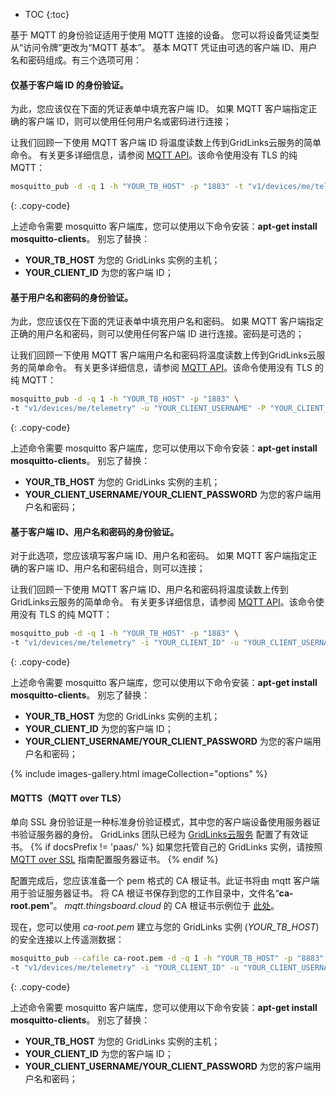 * TOC
{:toc}

基于 MQTT 的身份验证适用于使用 MQTT 连接的设备。
您可以将设备凭证类型从“访问令牌”更改为“MQTT 基本”。
基本 MQTT 凭证由可选的客户端 ID、用户名和密码组成。有三个选项可用：

#### 仅基于客户端 ID 的身份验证。

为此，您应该仅在下面的凭证表单中填充客户端 ID。
如果 MQTT 客户端指定正确的客户端 ID，则可以使用任何用户名或密码进行连接；

让我们回顾一下使用 MQTT 客户端 ID 将温度读数上传到GridLinks云服务的简单命令。
有关更多详细信息，请参阅 [MQTT API](/docs/{{docsPrefix}}reference/mqtt-api/)。该命令使用没有 TLS 的纯 MQTT：

```bash
mosquitto_pub -d -q 1 -h "YOUR_TB_HOST" -p "1883" -t "v1/devices/me/telemetry" -i "YOUR_CLIENT_ID" -m {"temperature":25}
```
{: .copy-code}

上述命令需要 mosquitto 客户端库，您可以使用以下命令安装：**apt-get install mosquitto-clients**。
别忘了替换：

* **YOUR_TB_HOST** 为您的 GridLinks 实例的主机；
* **YOUR_CLIENT_ID** 为您的客户端 ID；

#### 基于用户名和密码的身份验证。

为此，您应该仅在下面的凭证表单中填充用户名和密码。
如果 MQTT 客户端指定正确的用户名和密码，则可以使用任何客户端 ID 进行连接。密码是可选的；

让我们回顾一下使用 MQTT 客户端用户名和密码将温度读数上传到GridLinks云服务的简单命令。
有关更多详细信息，请参阅 [MQTT API](/docs/{{docsPrefix}}reference/mqtt-api/)。该命令使用没有 TLS 的纯 MQTT：

```bash
mosquitto_pub -d -q 1 -h "YOUR_TB_HOST" -p "1883" \
-t "v1/devices/me/telemetry" -u "YOUR_CLIENT_USERNAME" -P "YOUR_CLIENT_PASSWORD" -m {"temperature":25}
```
{: .copy-code}

上述命令需要 mosquitto 客户端库，您可以使用以下命令安装：**apt-get install mosquitto-clients**。
别忘了替换：

* **YOUR_TB_HOST** 为您的 GridLinks 实例的主机；
* **YOUR_CLIENT_USERNAME/YOUR_CLIENT_PASSWORD** 为您的客户端用户名和密码；

#### 基于客户端 ID、用户名和密码的身份验证。

对于此选项，您应该填写客户端 ID、用户名和密码。
如果 MQTT 客户端指定正确的客户端 ID、用户名和密码组合，则可以连接；

让我们回顾一下使用 MQTT 客户端 ID、用户名和密码将温度读数上传到GridLinks云服务的简单命令。
有关更多详细信息，请参阅 [MQTT API](/docs/{{docsPrefix}}reference/mqtt-api/)。该命令使用没有 TLS 的纯 MQTT：

```bash
mosquitto_pub -d -q 1 -h "YOUR_TB_HOST" -p "1883" \
-t "v1/devices/me/telemetry" -i "YOUR_CLIENT_ID" -u "YOUR_CLIENT_USERNAME" -P "YOUR_CLIENT_PASSWORD" -m {"temperature":25}
```
{: .copy-code}

上述命令需要 mosquitto 客户端库，您可以使用以下命令安装：**apt-get install mosquitto-clients**。
别忘了替换：

* **YOUR_TB_HOST** 为您的 GridLinks 实例的主机；
* **YOUR_CLIENT_ID** 为您的客户端 ID；
* **YOUR_CLIENT_USERNAME/YOUR_CLIENT_PASSWORD** 为您的客户端用户名和密码；

{% include images-gallery.html imageCollection="options" %}

#### MQTTS（MQTT over TLS）

单向 SSL 身份验证是一种标准身份验证模式，其中您的客户端设备使用服务器证书验证服务器的身份。
GridLinks 团队已经为 [GridLinks云服务](https://cloud.codingas.com/signup) 配置了有效证书。
{% if docsPrefix != 'paas/' %}
如果您托管自己的 GridLinks 实例，请按照 [MQTT over SSL](/docs/{{docsPrefix}}user-guide/mqtt-over-ssl/) 指南配置服务器证书。
{% endif %}

配置完成后，您应该准备一个 pem 格式的 CA 根证书。此证书将由 mqtt 客户端用于验证服务器证书。
将 CA 根证书保存到您的工作目录中，文件名“**ca-root.pem**”。
*mqtt.thingsboard.cloud* 的 CA 根证书示例位于 [此处](/docs/paas/user-guide/resources/mqtt-over-ssl/ca-root.pem)。

现在，您可以使用 *ca-root.pem* 建立与您的 GridLinks 实例 (*YOUR_TB_HOST*) 的安全连接以上传遥测数据：
```bash
mosquitto_pub --cafile ca-root.pem -d -q 1 -h "YOUR_TB_HOST" -p "8883" \
-t "v1/devices/me/telemetry" -i "YOUR_CLIENT_ID" -u "YOUR_CLIENT_USERNAME" -P "YOUR_CLIENT_PASSWORD" -m {"temperature":25}
```
{: .copy-code}

上述命令需要 mosquitto 客户端库，您可以使用以下命令安装：**apt-get install mosquitto-clients**。
别忘了替换：

* **YOUR_TB_HOST** 为您的 GridLinks 实例的主机；
* **YOUR_CLIENT_ID** 为您的客户端 ID；
* **YOUR_CLIENT_USERNAME/YOUR_CLIENT_PASSWORD** 为您的客户端用户名和密码；